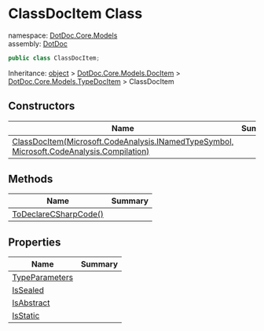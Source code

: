 ﻿# ClassDocItem Class

namespace: [DotDoc\.Core\.Models](../DotDoc.Core.Models.md)<br />
assembly: [DotDoc](../../DotDoc.md)



```csharp
public class ClassDocItem;
```

Inheritance: [object](https://docs.microsoft.com/dotnet/api/System.Object) > [DotDoc\.Core\.Models\.DocItem](../../DotDoc/DotDoc.Core.Models/DocItem.md) > [DotDoc\.Core\.Models\.TypeDocItem](../../DotDoc/DotDoc.Core.Models/TypeDocItem.md) > ClassDocItem

## Constructors

| Name | Summary |
|------|---------|
| [ClassDocItem\(Microsoft\.CodeAnalysis\.INamedTypeSymbol, Microsoft\.CodeAnalysis\.Compilation\)](./ClassDocItem/$ctor.md) |  |

## Methods

| Name | Summary |
|------|---------|
| [ToDeclareCSharpCode\(\)](./ClassDocItem/ToDeclareCSharpCode.md) |  |

## Properties

| Name | Summary |
|------|---------|
| [TypeParameters](./ClassDocItem/TypeParameters.md) |  |
| [IsSealed](./ClassDocItem/IsSealed.md) |  |
| [IsAbstract](./ClassDocItem/IsAbstract.md) |  |
| [IsStatic](./ClassDocItem/IsStatic.md) |  |

